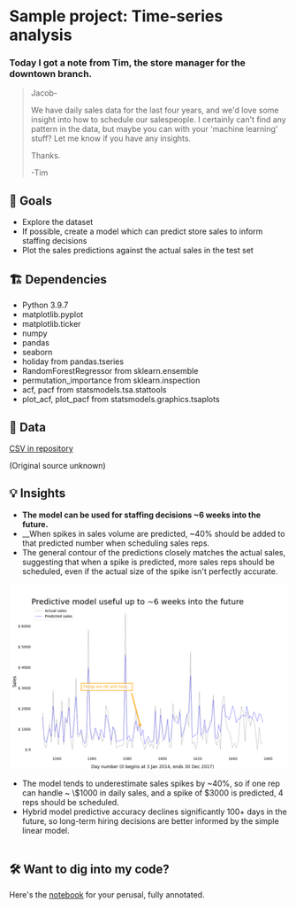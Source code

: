 # Sample project: Time-series analysis

### Today I got a note from Tim, the store manager for the downtown branch.

> Jacob-
> 
> We have daily sales data for the last four years, and we'd love some insight into how to schedule our salespeople. I certainly can't find any pattern in the data, but maybe you can with your 'machine learning' stuff? Let me know if you have any insights.
> 
> Thanks.
> 
> -Tim

## 🎯 Goals
* Explore the dataset
* If possible, create a model which can predict store sales to inform staffing decisions
* Plot the sales predictions against the actual sales in the test set

## 🏗 Dependencies
* Python 3.9.7
* matplotlib.pyplot
* matplotlib.ticker
* numpy
* pandas
* seaborn
* holiday from pandas.tseries
* RandomForestRegressor from sklearn.ensemble
* permutation_importance from sklearn.inspection
* acf, pacf from statsmodels.tsa.stattools
* plot_acf, plot_pacf from statsmodels.graphics.tsaplots

## 📂 Data
[CSV in repository](https://github.com/JacobTews/simple_time_series/blob/6accaec676f46096145079196a7b48afc831506b/store_sales_small.csv)

(Original source unknown)

## 💡 Insights
* __The model can be used for staffing decisions ~6 weeks into the future.__
* __When spikes in sales volume are predicted, ~40% should be added to that predicted number when scheduling sales reps.
* The general contour of the predictions closely matches the actual sales, suggesting that when a spike is predicted, more sales reps should be scheduled, even if the actual size of the spike isn't perfectly accurate.

![sales predictions vs. actual sales](https://github.com/JacobTews/simple_time_series/blob/e0d999eae0e7575f11633bdd9c1b78f3f7a75d03/viz/best_model_preds.png?raw=true)
* The model tends to underestimate sales spikes by ~40%, so if one rep can handle ~ \\$1000 in daily sales, and a spike of $3000 is predicted, 4 reps should be scheduled.
* Hybrid model predictive accuracy declines significantly 100+ days in the future, so long-term hiring decisions are better informed by the simple linear model.
<br/><br/>

## 🛠 Want to dig into my code?
Here's the [notebook](https://github.com/JacobTews/simple_time_series/blob/6accaec676f46096145079196a7b48afc831506b/time_series_analysis.ipynb) for your perusal, fully annotated.
